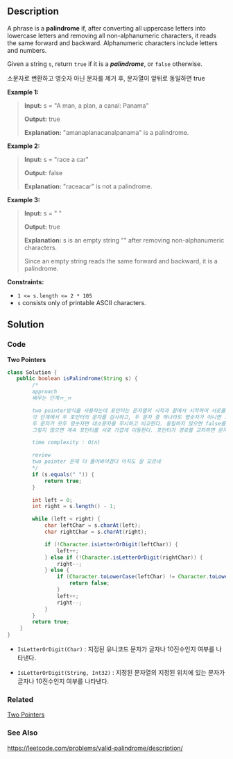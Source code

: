 ## Description
A phrase is a **palindrome** if, after converting all uppercase letters into lowercase letters and removing all non-alphanumeric characters, it reads the same forward and backward. Alphanumeric characters include letters and numbers.

Given a string `s`, return `true` if it is a _**palindrome**_, or `false` otherwise.

소문자로 변환하고 영숫자 아닌 문자를 제거 후, 문자열이 앞뒤로 동일하면 true

**Example 1:**

> **Input:** s = "A man, a plan, a canal: Panama"
> 
> **Output:** true
> 
> **Explanation:** "amanaplanacanalpanama" is a palindrome.

**Example 2:**

> **Input:** s = "race a car"
> 
> **Output:** false
> 
> **Explanation:** "raceacar" is not a palindrome.

**Example 3:**

> **Input:** s = " "
> 
> **Output:** true
> 
> **Explanation:** s is an empty string "" after removing non-alphanumeric characters.
> 
> Since an empty string reads the same forward and backward, it is a palindrome.
 

**Constraints:**

- `1 <= s.length <= 2 * 105`
- `s` consists only of printable ASCII characters.

## Solution
### Code
**Two Pointers**
```java
class Solution {
   public boolean isPalindrome(String s) {
        /*
        approach
        배우는 단계ㅠ_ㅠ

        two pointer방식을 사용하는데 포인터는 문자열의 시작과 끝에서 시작하여 서로를 향해 이동한다.
        각 단계에서 두 포인터의 문자를 검사하고, 두 문자 중 하나라도 영숫자가 아니면 그에 따라 포인터를 조정한다.
        두 문자가 모두 영숫자면 대소문자를 무시하고 비교한다. 동일하지 않으면 false를 반환한다.
        그렇지 않으면 계속 포인터를 서로 가깝게 이동한다. 포인터가 경로를 교차하면 문자열이 앞 뒤로 동일하다는 것이다.

        time complexity : O(n)

        review
        two pointer 문제 더 풀어봐야겠다 아직도 잘 모르네
        */
        if (s.equals(" ")) {
            return true;
        }

        int left = 0;
        int right = s.length() - 1;

        while (left < right) {
            char leftChar = s.charAt(left);
            char rightChar = s.charAt(right);

            if (!Character.isLetterOrDigit(leftChar)) {
                left++;
            } else if (!Character.isLetterOrDigit(rightChar)) {
                right--;
            } else {
                if (Character.toLowerCase(leftChar) != Character.toLowerCase(rightChar)) {
                    return false;
                }
                left++;
                right--;
            }
        }
        return true;
    }
}
```

- `IsLetterOrDigit(Char)` : 지정된 유니코드 문자가 글자나 10진수인지 여부를 나타낸다.

- `IsLetterOrDigit(String, Int32)` : 지정된 문자열의 지정된 위치에 있는 문자가 글자나 10진수인지 여부를 나타낸다.

### Related

[Two Pointers](/Algorithm/Type/Two-Pointers.md)

### See Also

https://leetcode.com/problems/valid-palindrome/description/